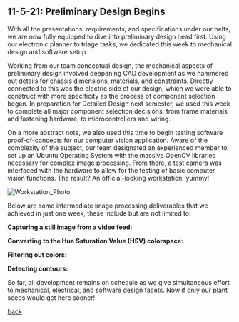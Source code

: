 ## 11-5-21: Preliminary Design Begins

With all the presentations, requirements, and specifications under our belts, we are now fully equipped to dive into preliminary design head first. Using our electronic planner to triage tasks, we dedicated this week to mechanical design and software setup.

Working from our team conceptual design, the mechanical aspects of preliminary design involved deepening CAD development as we hammered out details for chassis dimensions, materials, and constraints. Directly connected to this was the electric side of our design, which we were able to construct with more specificity as the process of component selection began. In preparation for Detailed Design next semester, we used this week to complete all major component selection decisions; from frame materials and fastening hardware, to microcontrollers and wiring. 

On a more abstract note, we also used this time to begin testing software proof-of-concepts for our computer vision application. Aware of the complexity of the subject, our team designated an experienced member to set up an Ubuntu Operating System with the massive OpenCV libraries necessary for complex image processing. From there, a test camera was interfaced with the hardware to allow for the testing of basic computer vision functions. The result? An official-looking workstation; yummy! 

![Workstation_Photo](./../assets/software_workstation.png)

Below are some intermediate image processing deliverables that we achieved in just one week, these include but are not limited to:

**Capturing a still image from a video feed:**

**Converting to the Hue Saturation Value (HSV) colorspace:**

**Filtering out colors:**

**Detecting contours:**

So far, all development remains on schedule as we give simultaneous effort to mechanical, electrical, and software design facets. Now if only our plant seeds would get here sooner!

[back](./..)

